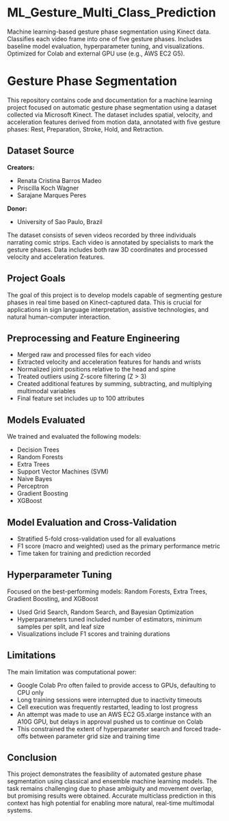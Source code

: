 # ML_Gesture_Multi_Class_Prediction
Machine learning-based gesture phase segmentation using Kinect data. Classifies each video frame into one of five gesture phases. Includes baseline model evaluation, hyperparameter tuning, and visualizations. Optimized for Colab and external GPU use (e.g., AWS EC2 G5).
# Gesture Phase Segmentation

This repository contains code and documentation for a machine learning project focused on automatic gesture phase segmentation using a dataset collected via Microsoft Kinect. The dataset includes spatial, velocity, and acceleration features derived from motion data, annotated with five gesture phases: Rest, Preparation, Stroke, Hold, and Retraction.

## Dataset Source

**Creators:**

* Renata Cristina Barros Madeo
* Priscilla Koch Wagner
* Sarajane Marques Peres

**Donor:**

* University of Sao Paulo, Brazil

The dataset consists of seven videos recorded by three individuals narrating comic strips. Each video is annotated by specialists to mark the gesture phases. Data includes both raw 3D coordinates and processed velocity and acceleration features.

## Project Goals

The goal of this project is to develop models capable of segmenting gesture phases in real time based on Kinect-captured data. This is crucial for applications in sign language interpretation, assistive technologies, and natural human-computer interaction.

## Preprocessing and Feature Engineering

* Merged raw and processed files for each video
* Extracted velocity and acceleration features for hands and wrists
* Normalized joint positions relative to the head and spine
* Treated outliers using Z-score filtering (Z > 3)
* Created additional features by summing, subtracting, and multiplying multimodal variables
* Final feature set includes up to 100 attributes

## Models Evaluated

We trained and evaluated the following models:

* Decision Trees
* Random Forests
* Extra Trees
* Support Vector Machines (SVM)
* Naive Bayes
* Perceptron
* Gradient Boosting
* XGBoost

## Model Evaluation and Cross-Validation

* Stratified 5-fold cross-validation used for all evaluations
* F1 score (macro and weighted) used as the primary performance metric
* Time taken for training and prediction recorded

## Hyperparameter Tuning

Focused on the best-performing models: Random Forests, Extra Trees, Gradient Boosting, and XGBoost

* Used Grid Search, Random Search, and Bayesian Optimization
* Hyperparameters tuned included number of estimators, minimum samples per split, and leaf size
* Visualizations include F1 scores and training durations

## Limitations

The main limitation was computational power:

* Google Colab Pro often failed to provide access to GPUs, defaulting to CPU only
* Long training sessions were interrupted due to inactivity timeouts
* Cell execution was frequently restarted, leading to lost progress
* An attempt was made to use an AWS EC2 G5.xlarge instance with an A10G GPU, but delays in approval pushed us to continue on Colab
* This constrained the extent of hyperparameter search and forced trade-offs between parameter grid size and training time

## Conclusion

This project demonstrates the feasibility of automated gesture phase segmentation using classical and ensemble machine learning models. The task remains challenging due to phase ambiguity and movement overlap, but promising results were obtained. Accurate multiclass prediction in this context has high potential for enabling more natural, real-time multimodal systems.
